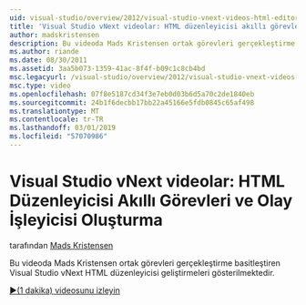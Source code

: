 ```yaml
---
uid: visual-studio/overview/2012/visual-studio-vnext-videos-html-editor-smart-tasks-and-event-handler-generation
title: 'Visual Studio vNext videolar: HTML düzenleyicisi akıllı görevleri ve olay işleyicisi oluşturma | Microsoft Docs'
author: madskristensen
description: Bu videoda Mads Kristensen ortak görevleri gerçekleştirme basitleştiren Visual Studio vNext HTML düzenleyicisi geliştirmeleri gösterilmektedir.
ms.author: riande
ms.date: 08/30/2011
ms.assetid: 3aa5b073-1359-41ac-8f4f-b09c1c8cb4bd
msc.legacyurl: /visual-studio/overview/2012/visual-studio-vnext-videos-html-editor-smart-tasks-and-event-handler-generation
msc.type: video
ms.openlocfilehash: 07f8e5187cd34f3e7eb0d03b6d5a70c2de1840eb
ms.sourcegitcommit: 24b1f6decbb17bb22a45166e5fdb0845c65af498
ms.translationtype: MT
ms.contentlocale: tr-TR
ms.lasthandoff: 03/01/2019
ms.locfileid: "57070986"
---
```

<a name="visual-studio-vnext-videos-html-editor-smart-tasks-and-event-handler-generation"></a>Visual Studio vNext videolar: HTML Düzenleyicisi Akıllı Görevleri ve Olay İşleyicisi Oluşturma
====================
tarafından [Mads Kristensen](https://github.com/madskristensen)

Bu videoda Mads Kristensen ortak görevleri gerçekleştirme basitleştiren Visual Studio vNext HTML düzenleyicisi geliştirmeleri gösterilmektedir.

[&#9654;(1 dakika) videosunu izleyin](https://channel9.msdn.com/Blogs/ASP-NET-Site-Videos/visual-studio-vnext-videos-html-editor-smart-tasks-and-event-handler-generation)
